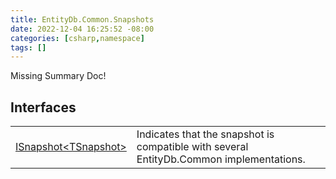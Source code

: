 ```yaml
---
title: EntityDb.Common.Snapshots
date: 2022-12-04 16:25:52 -08:00
categories: [csharp,namespace]
tags: []
---
```


Missing Summary Doc!
## Interfaces
<table><tr><td><!--/posts/csharp.member.entitydb.common.snapshots.isnapshot`1/--><a href='#'>ISnapshot&lt;TSnapshot&gt;</a></td><td>
Indicates that the snapshot is compatible with several EntityDb.Common implementations.
</td></tr></table>
